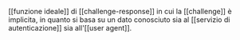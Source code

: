 [[funzione ideale]] di [[challenge-response]] in cui la [[challenge]] è implicita, in quanto si basa su un dato conosciuto sia al [[servizio di autenticazione]] sia all'[[user agent]].
